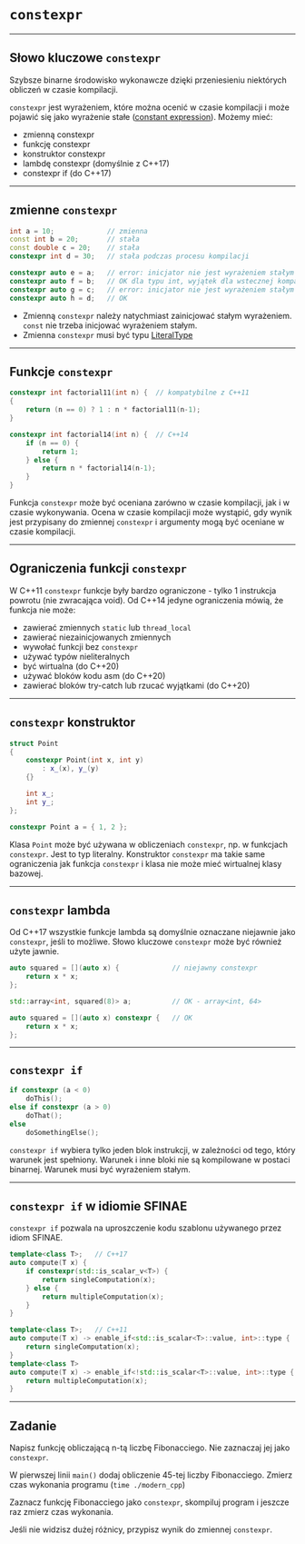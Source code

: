 <!-- .slide: data-background="#111111" -->
# `constexpr`

___

## Słowo kluczowe `constexpr`

Szybsze binarne środowisko wykonawcze dzięki przeniesieniu niektórych obliczeń w czasie kompilacji.

`constexpr` jest wyrażeniem, które można ocenić w czasie kompilacji i może pojawić się jako wyrażenie stałe ([constant expression](https://en.cppreference.com/w/cpp/language/constant_expression)). Możemy mieć:

* <!-- .element: class="fragment fade-in" --> zmienną constexpr
* <!-- .element: class="fragment fade-in" --> funkcję constexpr
* <!-- .element: class="fragment fade-in" --> konstruktor constexpr
* <!-- .element: class="fragment fade-in" --> lambdę constexpr (domyślnie z C++17)
* <!-- .element: class="fragment fade-in" --> constexpr if (do C++17)

___

## zmienne `constexpr`

```cpp
int a = 10;             // zmienna
const int b = 20;       // stała
const double c = 20;    // stała
constexpr int d = 30;   // stała podczas procesu kompilacji

constexpr auto e = a;   // error: inicjator nie jest wyrażeniem stałym
constexpr auto f = b;   // OK dla typu int, wyjątek dla wstecznej kompatybilności z C++03
constexpr auto g = c;   // error: inicjator nie jest wyrażeniem stałym
constexpr auto h = d;   // OK
```
<!-- .element: class="fragment fade-in" -->

* <!-- .element: class="fragment fade-in" --> Zmienną <code>constexpr</code> należy natychmiast zainicjować stałym wyrażeniem. <code>const</code> nie trzeba inicjować wyrażeniem stałym.
* <!-- .element: class="fragment fade-in" --> Zmienna <code>constexpr</code> musi być typu <a href="https://en.cppreference.com/w/cpp/named_req/LiteralType">LiteralType</a>

___

## Funkcje `constexpr`

```cpp
constexpr int factorial11(int n) {  // kompatybilne z C++11
{
    return (n == 0) ? 1 : n * factorial11(n-1);
}

constexpr int factorial14(int n) {  // C++14
    if (n == 0) {
        return 1;
    } else {
        return n * factorial14(n-1);
    }
}
```

Funkcja `constexpr` może być oceniana zarówno w czasie kompilacji, jak i w czasie wykonywania. Ocena w czasie kompilacji może wystąpić, gdy wynik jest przypisany do zmiennej `constexpr` i argumenty mogą być oceniane w czasie kompilacji.
<!-- .element: class="fragment fade-in" -->

___

## Ograniczenia funkcji `constexpr`

W C++11 `constexpr` funkcje były bardzo ograniczone - tylko 1 instrukcja powrotu (nie zwracająca void). Od C++14 jedyne ograniczenia mówią, że funkcja nie może:

* <!-- .element: class="fragment fade-in" --> zawierać zmiennych <code>static</code> lub <code>thread_local</code>
* <!-- .element: class="fragment fade-in" --> zawierać niezainicjowanych zmiennych
* <!-- .element: class="fragment fade-in" --> wywołać funkcji bez <code>constexpr</code>
* <!-- .element: class="fragment fade-in" --> używać typów nieliteralnych
* <!-- .element: class="fragment fade-in" --> być wirtualna (do C++20)
* <!-- .element: class="fragment fade-in" --> używać bloków kodu asm (do C++20)
* <!-- .element: class="fragment fade-in" --> zawierać bloków try-catch lub rzucać wyjątkami (do C++20)

___

## `constexpr` konstruktor

```cpp
struct Point
{
    constexpr Point(int x, int y)
        : x_(x), y_(y)
    {}

    int x_;
    int y_;
};

constexpr Point a = { 1, 2 };
```

Klasa `Point` może być używana w obliczeniach `constexpr`, np. w funkcjach `constexpr`. Jest to typ literalny. Konstruktor `constexpr` ma takie same ograniczenia jak funkcja `constexpr` i klasa nie może mieć wirtualnej klasy bazowej.

___

## `constexpr` lambda

Od C++17 wszystkie funkcje lambda są domyślnie oznaczane niejawnie jako `constexpr`, jeśli to możliwe. Słowo kluczowe `constexpr` może być również użyte jawnie.

```cpp
auto squared = [](auto x) {             // niejawny constexpr
    return x * x;
};

std::array<int, squared(8)> a;          // OK - array<int, 64>

auto squared = [](auto x) constexpr {   // OK
    return x * x;
};
```

___

## `constexpr if`

```cpp
if constexpr (a < 0)
    doThis();
else if constexpr (a > 0)
    doThat();
else
    doSomethingElse();
```

`constexpr if` wybiera tylko jeden blok instrukcji, w zależności od tego, który warunek jest spełniony. Warunek i inne bloki nie są kompilowane w postaci binarnej. Warunek musi być wyrażeniem stałym. </p>

___

## `constexpr if` w idiomie SFINAE

`constexpr if` pozwala na uproszczenie kodu szablonu używanego przez idiom SFINAE.

```cpp
template<class T>;   // C++17
auto compute(T x) {
    if constexpr(std::is_scalar_v<T>) {
        return singleComputation(x);
    } else {
        return multipleComputation(x);
    }
}
```
<!-- .element: class="fragment fade-in" -->

```cpp
template<class T>;   // C++11
auto compute(T x) -> enable_if<std::is_scalar<T>::value, int>::type {
    return singleComputation(x);
}
template<class T>
auto compute(T x) -> enable_if<!std::is_scalar<T>::value, int>::type {
    return multipleComputation(x);
}
```
<!-- .element: class="fragment fade-in" -->

___

## Zadanie

Napisz funkcję obliczającą n-tą liczbę Fibonacciego. Nie zaznaczaj jej jako `constexpr`.

W pierwszej linii `main()` dodaj obliczenie 45-tej liczby Fibonacciego. Zmierz czas wykonania programu (`time ./modern_cpp`)

Zaznacz funkcję Fibonacciego jako `constexpr`, skompiluj program i jeszcze raz zmierz czas wykonania.

Jeśli nie widzisz dużej różnicy, przypisz wynik do zmiennej `constexpr`.
